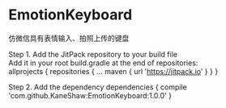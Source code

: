 # EmotionKeyboard
仿微信具有表情输入、拍照上传的键盘

Step 1. Add the JitPack repository to your build file<br/>
Add it in your root build.gradle at the end of repositories:<br/>
	allprojects {
		repositories {
			...
			maven { url 'https://jitpack.io' }
		}
	}
  
Step 2. Add the dependency
	dependencies {
	        compile 'com.github.KaneShaw:EmotionKeyboard:1.0.0'
	}
